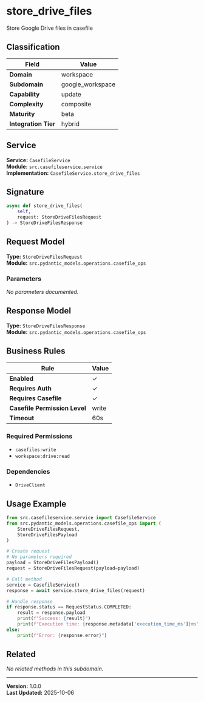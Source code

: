 # store_drive_files

Store Google Drive files in casefile

## Classification

| Field | Value |
|-------|-------|
| **Domain** | workspace |
| **Subdomain** | google_workspace |
| **Capability** | update |
| **Complexity** | composite |
| **Maturity** | beta |
| **Integration Tier** | hybrid |

## Service

**Service:** `CasefileService`  
**Module:** `src.casefileservice.service`  
**Implementation:** `CasefileService.store_drive_files`

## Signature

```python
async def store_drive_files(
    self,
    request: StoreDriveFilesRequest
) -> StoreDriveFilesResponse
```

## Request Model

**Type:** `StoreDriveFilesRequest`  
**Module:** `src.pydantic_models.operations.casefile_ops`

### Parameters

*No parameters documented.*


## Response Model

**Type:** `StoreDriveFilesResponse`  
**Module:** `src.pydantic_models.operations.casefile_ops`

## Business Rules

| Rule | Value |
|------|-------|
| **Enabled** | ✓ |
| **Requires Auth** | ✓ |
| **Requires Casefile** | ✓ |
| **Casefile Permission Level** | write |
| **Timeout** | 60s |

### Required Permissions

- `casefiles:write`
- `workspace:drive:read`

### Dependencies

- `DriveClient`


## Usage Example

```python
from src.casefileservice.service import CasefileService
from src.pydantic_models.operations.casefile_ops import (
    StoreDriveFilesRequest,
    StoreDriveFilesPayload
)

# Create request
# No parameters required
payload = StoreDriveFilesPayload()
request = StoreDriveFilesRequest(payload=payload)

# Call method
service = CasefileService()
response = await service.store_drive_files(request)

# Handle response
if response.status == RequestStatus.COMPLETED:
    result = response.payload
    print(f"Success: {result}")
    print(f"Execution time: {response.metadata['execution_time_ms']}ms")
else:
    print(f"Error: {response.error}")
```

## Related

*No related methods in this subdomain.*


---

**Version:** 1.0.0  
**Last Updated:** 2025-10-06
